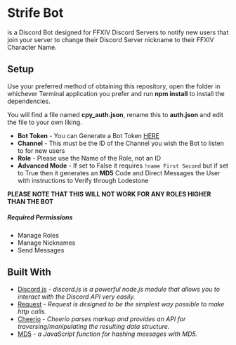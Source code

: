 # Strife Bot
is a Discord Bot designed for FFXIV Discord Servers to notify new users that join your server to change their Discord Server nickname to their FFXIV Character Name.

## Setup
Use your preferred method of obtaining this repository, open the folder in whichever Terminal application you prefer and run **npm install** to install the dependencies.

You will find a file named **cpy_auth.json**, rename this to **auth.json** and edit the file to your own liking.

* **Bot Token** - You can Generate a Bot Token [HERE](https://discordapp.com/developers/applications/me)
* **Channel** - This must be the ID of the Channel you wish the Bot to listen to for new users
* **Role** - Please use the Name of the Role, not an ID
* **Advanced Mode** - If set to False it requires `!name First Second` but if set to True then it generates an **MD5** Code and Direct Messages the User with instructions to Verify through Lodestone

**PLEASE NOTE THAT THIS WILL NOT WORK FOR ANY ROLES HIGHER THAN THE BOT**

##### Required Permissions
* Manage Roles
* Manage Nicknames
* Send Messages

## Built With
* [Discord.js](https://www.npmjs.com/package/discord.js) - *discord.js is a powerful node.js module that allows you to interact with the Discord API very easily.*
* [Request](https://www.npmjs.com/package/request) - *Request is designed to be the simplest way possible to make http calls.*
* [Cheerio](https://www.npmjs.com/package/cheerio) - *Cheerio parses markup and provides an API for traversing/manipulating the resulting data structure.*
* [MD5](https://www.npmjs.com/package/md5) - *a JavaScript function for hashing messages with MD5.*
